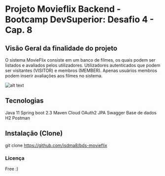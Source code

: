 # Projeto Movieflix Backend - Bootcamp DevSuperior: Desafio 4 - Cap. 8

## Visão Geral da finalidade do projeto
O sistema MovieFlix consiste em um banco de filmes, os quais podem ser listados e avaliados pelos utilizadores. 
Utilizadores autenticados que podem ser visitantes (VISITOR) e membros (MEMBER). Apenas usuários membros podem inserir avaliações aos filmes no sistema.

![alt text](https://i.imgur.com/McJqku4.png)

## Tecnologias

Java 11
Spring boot 2.3
Maven
Cloud OAuth2
JPA
Swagger
Base de dados H2
Postman


## Instalação (Clone)

git clone https://github.com/isdma8/bds-movieflix

### Licença
Free :)


